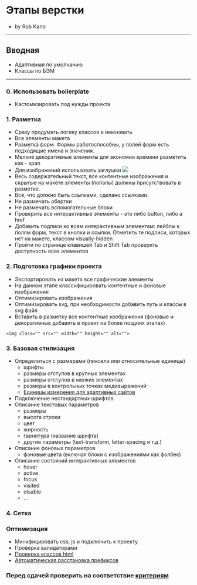 # Этапы верстки
* by Rob Kano

---
## Вводная
* Адаптивная по умолчанию
* Классы по БЭМ

---
### 0. Использовать boilerplate
* Кастомизировать под нужды проекта

### 1. Разметка
* Сразу продумать логику классов и именовать
* Все элементы макета
* Разметка форм. Формы работоспособны, у полей форм есть подходящие имена и значения.
* Мелкие декоративные элементы для экономии времени разметить как - span
* Для изображений использовать заглушки <img src="http://placehold.it/150x100">
* Весь содержательный текст, все контентные изображения и скрытые на макете элементы (попапы) должны присутствовать в разметке.
* Всё, что должно быть ссылками, сделано ссылками.
* Не размечать обертки
* Не размечать вспомогательные блоки
* Проверить все интерактивные элементы - это либо button, либо a href
* Добавить подписи ко всем интерактивным элементам: лейблы к полям форм, текст в кнопки и ссылки. Отметить те подписи, которых нет на макете, классом visually-hidden
* Пройти по странице клавишей Tab и Shift Tab проверить доступность всех элементов

### 2. Подготовка графики проекта
* Экспортировать из макета все графические элементы
* На данном этапе классифицировать контентные и фоновые изображения
* Оптимизировать изображения
* Оптимизировать svg, при необходимости добавить путь и классы в svg файл
* Вставить в разметку все контентные изображения (фоновые и декоративные добавить в проект на более поздних этапах)
~~~
<img class="" src="" width="" height="" alt="">
~~~

### 3. Базовая стилизация
* Определиться с размерами (пиксели или относительные единицы)
  - шрифты
  - размеры отступов в крупных элементах
  - размеры отступов в мелких элементах
  - размеры в контрольных точках медивыражений
  - [Единицы измерения для адаптивных сайтов](https://toster.ru/q/332041#answer_840202)
* Подключение нестандартных шрифтов
* Описание текстовых параметров
  - размеры
  - высота строки
  - цвет
  - жирность
  - гарнитура (название шрифта)
  - другие параметры (text-transform, letter-spacing и т.д.)
* Описание фоновых параметров
  - фоновые цвета (включая блоки с изображениями как фолбек)
* Описание состояний интерактивных элементов
  - hover
  - active
  - focus
  - visited
  - disable
  - ...

### 4. Сетка

### Оптимизация
* Минифицировать css, js и подключить к проекту
* Проверка валидаторами
* [Проверка классов html](http://yoksel.github.io/html-tree/)
* [Автоматическая расстановка префиксов](http://autoprefixer.github.io/ru/)

### Перед сдачей проверить на соответствие [критериям](https://up.htmlacademy.ru/htmlcss/22/criteries)
